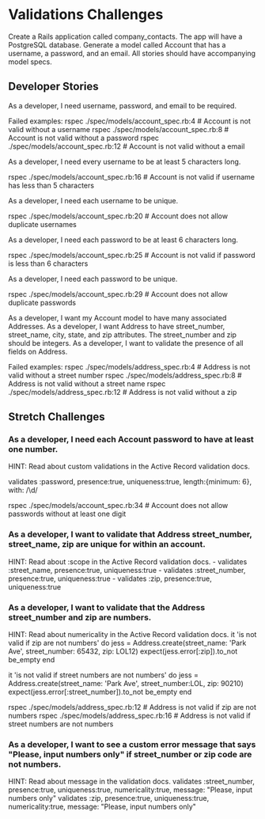 # Validations Challenges
Create a Rails application called company_contacts. The app will have a PostgreSQL database.
Generate a model called Account that has a username, a password, and an email.
All stories should have accompanying model specs.

## Developer Stories
As a developer, I need username, password, and email to be required.

Failed examples:
rspec ./spec/models/account_spec.rb:4 # Account is not valid without a username
rspec ./spec/models/account_spec.rb:8 # Account is not valid without a password
rspec ./spec/models/account_spec.rb:12 # Account is not valid without a email

As a developer, I need every username to be at least 5 characters long.

rspec ./spec/models/account_spec.rb:16 # Account is not valid if username has less than 5 characters

As a developer, I need each username to be unique.

rspec ./spec/models/account_spec.rb:20 # Account does not allow duplicate usernames

As a developer, I need each password to be at least 6 characters long.

rspec ./spec/models/account_spec.rb:25 # Account is not valid if password is less than 6 characters

As a developer, I need each password to be unique.

rspec ./spec/models/account_spec.rb:29 # Account does not allow duplicate passwords

As a developer, I want my Account model to have many associated Addresses.
As a developer, I want Address to have street_number, street_name, city, state, and zip attributes. The street_number and zip should be integers.
As a developer, I want to validate the presence of all fields on Address.

Failed examples:
rspec ./spec/models/address_spec.rb:4 # Address is not valid without a street number
rspec ./spec/models/address_spec.rb:8 # Address is not valid without a street name
rspec ./spec/models/address_spec.rb:12 # Address is not valid without a zip

## Stretch Challenges
### As a developer, I need each Account password to have at least one number.
HINT: Read about custom validations in the Active Record validation docs.

validates :password, presence:true, uniqueness:true, length:{minimum: 6}, with: /\d/

rspec ./spec/models/account_spec.rb:34 # Account does not allow passwords without at least one digit

### As a developer, I want to validate that Address street_number, street_name, zip are unique for within an account.
HINT: Read about :scope in the Active Record validation docs.
    - validates :street_name, presence:true, uniqueness:true
    - validates :street_number, presence:true, uniqueness:true
    - validates :zip, presence:true, uniqueness:true

### As a developer, I want to validate that the Address street_number and zip are numbers.
HINT: Read about numericality in the Active Record validation docs.
it 'is not valid if zip are not numbers' do
  jess = Address.create(street_name: 'Park Ave', street_number: 65432, zip: LOL12)
  expect(jess.error[:zip]).to_not be_empty
end

it 'is not valid if street numbers are not numbers' do
  jess = Address.create(street_name: 'Park Ave', street_number:LOL, zip: 90210)
  expect(jess.error[:street_number]).to_not be_empty
end

rspec ./spec/models/address_spec.rb:12 # Address is not valid if zip are not numbers
rspec ./spec/models/address_spec.rb:16 # Address is not valid if street numbers are not numbers

### As a developer, I want to see a custom error message that says "Please, input numbers only" if street_number or zip code are not numbers.
HINT: Read about message in the validation docs.
    validates :street_number, presence:true, uniqueness:true, numericality:true, message: "Please, input numbers only"
    validates :zip, presence:true, uniqueness:true, numericality:true, message: "Please, input numbers only"
